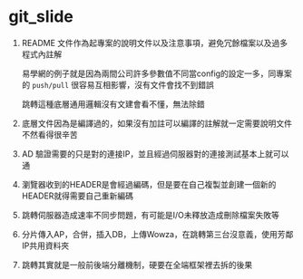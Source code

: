 # git_slide

1. README 文件作為起專案的說明文件以及注意事項，避免冗餘檔案以及過多程式內註解

    易學網的例子就是因為兩間公司許多參數值不同當config的設定一多，同專案的 `push/pull` 很容易互相影響，沒有文件會找不到錯誤

   跳轉這種底層通用邏輯沒有文建會看不懂，無法除錯
  
3. 底層文件因為是編譯過的，如果沒有加註可以編譯的註解就一定需要說明文件不然看得很辛苦
4. AD 驗證需要的只是對的連接IP，並且經過伺服器對的連接測試基本上就可以通
5. 瀏覽器收到的HEADER是會經過編碼，但是要在自己複製並創建一個新的HEADER就得需要自己重新編碼
6. 跳轉伺服器造成速率不同步問題，有可能是I/O未釋放造成刪除檔案失敗等
7. 分片傳入AP，合併，插入DB，上傳Wowza，在跳轉第三台沒意義，使用芳鄰IP共用資料夾
8. 跳轉其實就是一般前後端分離機制，硬要在全端框架裡去拆的後果
